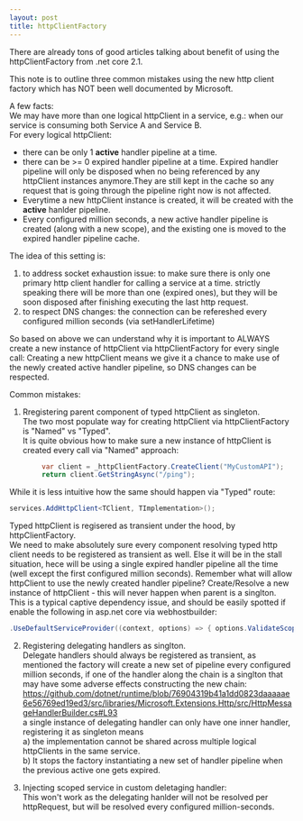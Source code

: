 ```yaml
---
layout: post
title: httpClientFactory
---
```


There are already tons of good articles talking about benefit of using the httpClientFactory from .net core 2.1. 

This note is to outline three common mistakes using the new http client factory which has NOT been well documented by Microsoft.  

A few facts:  
We may have more than one logical httpClient in a service, e.g.: when our service is consuming both Service A and Service B.  
For every logical httpClient:  
- there can be only 1 **active** handler pipeline at a time.  
- there can be >= 0 expired handler pipeline at a time. Expired handler pipeline will only be disposed when no being referenced by any httpClient instances anymore.They are still kept in the cache so any request that is going through the pipeline right now is not affected.
- Everytime a new httpClient instance is created, it will be created with the **active** hanlder pipeline.  
- Every configured million seconds, a new active handler pipeline is created (along with a new scope), and the existing one is moved to the expired handler pipeline cache.

The idea of this setting is:   
1) to address socket exhaustion issue: to make sure there is only one primary http client handler for calling a service at a time. strictly speaking there will be more than one (expired ones), but they will be soon disposed after finishing executing the last http request.
2) to respect DNS changes: the connection can be refereshed every configured million seconds (via setHandlerLifetime)  

So based on above we can understand why it is important to ALWAYS create a new instance of httpClient via httpClientFactory for every single call:
Creating a new httpClient means we give it a chance to make use of the newly created active handler pipeline, so DNS changes can be respected.

Common mistakes:  
1) Rregistering parent component of typed httpClient as singleton.  
The two most populate way for creating httpClient via httpClientFactory is "Named" vs "Typed".  
It is quite obvious how to make sure a new instance of httpClient is created every call via "Named" approach:
```cs
        var client = _httpClientFactory.CreateClient("MyCustomAPI");
        return client.GetStringAsync("/ping");
 ```
 
 While it is less intuitive how the same should happen via "Typed" route:
 ```cs
 services.AddHttpClient<TClient, TImplementation>();
  ```
 Typed httpClient is regisered as transient under the hood, by httpClientFactory.  
 We need to make absolutely sure every component resolving typed http client needs to be registered as transient as well. Else it will be in the stall situation, hece will be using a single expired handler pipeline all the time (well except the first configured million seconds). Remember what will allow httpClient to use the newly created handler pipeline? Create/Resolve a new instance of httpClient - this will never happen when parent is a singlton.  
 This is a typical captive dependency issue, and should be easily spotted if enable the following in asp.net core via webhostbuilder:  
 ```cs
 .UseDefaultServiceProvider((context, options) => { options.ValidateScopes = true; })
  ```
 
2) Registering delegating handlers as singlton.  
 Delegate handlers should always be registered as transient, as mentioned the factory will create a new set of pipeline every configured million seconds, if one of the handler along the chain is a singlton that may have some adverse effects constructing the new chain:  
https://github.com/dotnet/runtime/blob/76904319b41a1dd0823daaaaae6e56769ed19ed3/src/libraries/Microsoft.Extensions.Http/src/HttpMessageHandlerBuilder.cs#L93  
a single instance of delegating handler can only have one inner handler, registering it as singleton means  
a) the implementation cannot be shared across multiple logical httpClients in the same service.  
b) It stops the factory instantiating a new set of handler pipeline when the previous active one gets expired.  

3) Injecting scoped service in custom deletaging handler:  
This won't work as the delegating hanlder will not be resolved per httpRequest, but will be resolved every configured million-seconds.


